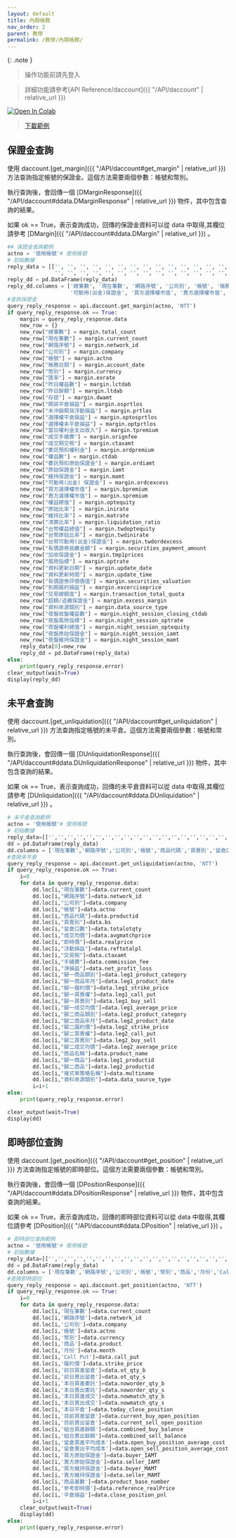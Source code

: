 ```yaml
---
layout: default
title: 內期帳務
nav_order: 2
parent: 教學
permalink: /教學/內期帳務/
---  
```


{: .note }
> 操作功能前請先登入

> 詳細功能請參考[API Reference/daccount]({{ "/API/daccount" | relative_url }})

[![Open In Colab](https://colab.research.google.com/assets/colab-badge.svg)](
https://colab.research.google.com/github/PFCEC/unitrade/blob/main/%E6%95%99%E5%AD%B8/sample/%E5%85%A7%E6%9C%9F%E5%B8%B3%E5%8B%99%E7%AF%84%E4%BE%8B.ipynb)

> <a href="../sample/內期帳務範例.ipynb" download>下載範例</a>

## 保證金查詢
使用 daccount.[get_margin]({{ "/API/daccount#get_margin" | relative_url }}) 方法查詢指定帳號的保證金。這個方法需要兩個參數：帳號和幣別。

執行查詢後，會回傳一個 [DMarginResponse]({{ "/API/daccount#ddata.DMarginResponse" | relative_url }}) 物件，其中包含查詢的結果。

如果 ok == True，表示查詢成功，回傳的保證金資料可以從  data 中取得,其欄位請參考 [DMargin]({{ "/API/daccount#ddata.DMargin" | relative_url }}) 。 

```python
## 保證金查詢範例
actno = '使用帳號'# 使用帳號
# 初始數據
reply_data = [['', '', '', '', '', '', '', '', '', '', '', '', '', '', '', '', '', '', '', '', '', '',
               '', '', '', '', '', '', '', '', '', '', '', '', '', '', '', '', '', '', '', '', '', '', '', '', '', '']]
reply_dd = pd.DataFrame(reply_data)
reply_dd.columns = ['總筆數', '現在筆數', '網路序號', '公司別', '帳號', '帳務日期', '幣別', '匯率', '昨日權益數', '昨日餘額', '存提', '期貨平倉損益', '未沖銷期貨浮動損益', '選擇權平倉損益', '選擇權未平倉損益', '當日權利金支出收入', '成交手續費', '成交期交稅', '委託預扣權利金', '權益數', '委託預扣原始保證金', '原始保證金', '維持保證金',
                    '可動用(出金)保證金', '買方選擇權市值', '賣方選擇權市值', '權益總值', '原始比率', '維持比率', '清算比率', '台幣權益總值', '台幣原始比率', '台幣可動用(出金)保證金', '有價證券抵繳金額', '加收保證金', '風險指標', '資料更新日期', '資料更新時間', '有價證券評價價值', '到期履約損益', '交易總額度', '超額/追繳保證金', '資料來源類別', '夜盤收盤權益數', '夜盤風險指標', '夜盤權利總值', '夜盤原始保證金', '夜盤維持保證金']
#查詢保證金
query_reply_response = api.daccount.get_margin(actno, 'NTT')
if query_reply_response.ok == True:
    margin = query_reply_response.data
    new_row = {}
    new_row["總筆數"] = margin.total_count
    new_row["現在筆數"] = margin.current_count
    new_row["網路序號"] = margin.network_id
    new_row["公司別"] = margin.company
    new_row["帳號"] = margin.actno
    new_row["帳務日期"] = margin.account_date
    new_row["幣別"] = margin.currency
    new_row["匯率"] = margin.exrate
    new_row["昨日權益數"] = margin.lctdab
    new_row["昨日餘額"] = margin.ltdab
    new_row["存提"] = margin.dwamt
    new_row["期貨平倉損益"] = margin.osprtlos
    new_row["未沖銷期貨浮動損益"] = margin.prtlos
    new_row["選擇權平倉損益"] = margin.optosprtlos
    new_row["選擇權未平倉損益"] = margin.optprtlos
    new_row["當日權利金支出收入"] = margin.tpremium
    new_row["成交手續費"] = margin.orignfee
    new_row["成交期交稅"] = margin.ctaxamt
    new_row["委託預扣權利金"] = margin.ordpremium
    new_row["權益數"] = margin.ctdab
    new_row["委託預扣原始保證金"] = margin.ordiamt
    new_row["原始保證金"] = margin.iamt
    new_row["維持保證金"] = margin.mamt
    new_row["可動用(出金) 保證金"] = margin.ordcexcess
    new_row["買方選擇權市值"] = margin.bpremium
    new_row["賣方選擇權市值"] = margin.spremium
    new_row["權益總值"] = margin.optequity
    new_row["原始比率"] = margin.inirate
    new_row["維持比率"] = margin.matrate
    new_row["清算比率"] = margin.liquidation_ratio
    new_row["台幣權益總值"] = margin.twdoptequity
    new_row["台幣原始比率"] = margin.twdinirate
    new_row["台幣可動用(出金)保證金"] = margin.twdordexcess
    new_row["有價證券抵繳金額"] = margin.securities_payment_amount
    new_row["加收保證金"] = margin.tmp1prices
    new_row["風險指標"] = margin.optrate
    new_row["資料更新日期"] = margin.update_date
    new_row["資料更新時間"] = margin.update_time
    new_row["有價證券評價價值"] = margin.securities_valuation
    new_row["到期履約損益"] = margin.excerciseprice
    new_row["交易總額度"] = margin.transaction_total_quota
    new_row["超額/追繳保證金"] = margin.excess_margin
    new_row["資料來源類別"] = margin.data_source_type
    new_row["夜盤收盤權益數"] = margin.night_session_closing_ctdab
    new_row["夜盤風險指標"] = margin.night_session_optrate
    new_row["夜盤權利總值"] = margin.night_session_optequity
    new_row["夜盤原始保證金"] = margin.night_session_iamt
    new_row["夜盤維持保證金"] = margin.night_session_mamt
    reply_data[0]=new_row
    reply_dd = pd.DataFrame(reply_data)
else:
    print(query_reply_response.error)
clear_output(wait=True)
display(reply_dd)

```
## 未平倉查詢
使用 daccount.[get_unliquidation]({{ "/API/daccount#get_unliquidation" | relative_url }}) 方法查詢指定帳號的未平倉。這個方法需要兩個參數：帳號和幣別。

執行查詢後，會回傳一個 [DUnliquidationResponse]({{ "/API/daccount#ddata.DUnliquidationResponse" | relative_url }}) 物件，其中包含查詢的結果。

如果 ok == True，表示查詢成功，回傳的未平倉資料可以從  data 中取得,其欄位請參考 [DUnliquidation]({{ "/API/daccount#ddata.DUnliquidation" | relative_url }}) 。 


```python
# 未平倉查詢範例
actno = '使用帳號'# 使用帳號
# 初始數據
reply_data=[['','','','','','','','','','','','','','','','','','','','','','','','','','','','','','']]
dd = pd.DataFrame(reply_data)
dd.columns = ['現在筆數','網路序號','公司別','帳號','商品代碼','買賣別','留倉口數','成交均價','即時價','浮動損益','交易稅','手續費','淨損益','腳一商品類別','腳一商品年月','腳一履約價','腳一買賣權','腳一買賣別','腳一成交均價','腳二商品類別','腳二商品年月','腳二履約價','腳二買賣權','腳二買賣別','腳二成交均價','商品名稱','腳一商品','腳二商品','複式單策略名稱','資料來源類別']
#查詢未平倉
query_reply_response = api.daccount.get_unliquidation(actno, 'NTT')
if query_reply_response.ok == True:
    i=0
    for data in query_reply_response.data:  
        dd.loc[i,"現在筆數"]=data.current_count
        dd.loc[i,"網路序號"]=data.network_id
        dd.loc[i,"公司別"]=data.company
        dd.loc[i,"帳號"]=data.actno
        dd.loc[i,"商品代碼"]=data.productid
        dd.loc[i,"買賣別"]=data.bs
        dd.loc[i,"留倉口數"]=data.totalotqty
        dd.loc[i,"成交均價"]=data.avgmatchprice
        dd.loc[i,"即時價"]=data.realprice
        dd.loc[i,"浮動損益"]=data.reftotalpl
        dd.loc[i,"交易稅"]=data.ctaxamt
        dd.loc[i,"手續費"]=data.commission_fee
        dd.loc[i,"淨損益"]=data.net_profit_loss
        dd.loc[i,"腳一商品類別"]=data.leg1_product_category
        dd.loc[i,"腳一商品年月"]=data.leg1_product_date
        dd.loc[i,"腳一履約價"]=data.leg1_strike_price
        dd.loc[i,"腳一買賣權"]=data.leg1_call_put
        dd.loc[i,"腳一買賣別"]=data.leg1_buy_sell
        dd.loc[i,"腳一成交均價"]=data.leg1_average_price
        dd.loc[i,"腳二商品類別"]=data.leg2_product_category
        dd.loc[i,"腳二商品年月"]=data.leg2_product_date
        dd.loc[i,"腳二履約價"]=data.leg2_strike_price
        dd.loc[i,"腳二買賣權"]=data.leg2_call_put
        dd.loc[i,"腳二買賣別"]=data.leg2_buy_sell
        dd.loc[i,"腳二成交均價"]=data.leg2_average_price
        dd.loc[i,"商品名稱"]=data.product_name
        dd.loc[i,"腳一商品"]=data.leg1_productid
        dd.loc[i,"腳二商品"]=data.leg2_productid
        dd.loc[i,"複式單策略名稱"]=data.multiname
        dd.loc[i,"資料來源類別"]=data.data_source_type  
        i=i+1  
else:
    print(query_reply_response.error) 

clear_output(wait=True)
display(dd)
```

## 即時部位查詢
使用 daccount.[get_position]({{ "/API/daccount#get_position" | relative_url }}) 方法查詢指定帳號的即時部位。這個方法需要兩個參數：帳號和幣別。

執行查詢後，會回傳一個 [DPositionResponse]({{ "/API/daccount#ddata.DPositionResponse" | relative_url }}) 物件，其中包含查詢的結果。

如果 ok == True，表示查詢成功，回傳的即時部位資料可以從  data 中取得,其欄位請參考 [DPosition]({{ "/API/daccount#ddata.DPosition" | relative_url }}) 。 

```python
# 即時部位查詢範例
actno = '使用帳號'# 使用帳號
# 初始數據
reply_data=[['','','','','','','','','','','','','','','','','','','','','','','','','','','','','']]
dd = pd.DataFrame(reply_data)
dd.columns = ['現在筆數','網路序號','公司別','帳號','幣別','商品','月份','Call Put','履約價','前日買進留倉','前日賣出留倉','本日買進委託','本日賣出委託','本日買進成交','本日賣出成交','本日平倉','目前買進留倉','目前賣出留倉','組合買進餘額','組合賣出餘額','留倉買進平均成本','留倉賣出平均成本','買方原始保證金','賣方原始保證金','買方維持保證金','賣方維持保證金','商品基數','參考即時價','平倉損益']
#查詢即時部位
query_reply_response = api.daccount.get_position(actno, 'NTT')
if query_reply_response.ok == True:
    i=0
    for data in query_reply_response.data:  
        dd.loc[i,'現在筆數']=data.current_count 
        dd.loc[i,'網路序號']=data.network_id
        dd.loc[i,'公司別']=data.company 
        dd.loc[i,'帳號']=data.actno 
        dd.loc[i,'幣別']=data.currency
        dd.loc[i,'商品']=data.product
        dd.loc[i,'月份']=data.month
        dd.loc[i,'Call Put']=data.call_put
        dd.loc[i,'履約價']=data.strike_price 
        dd.loc[i,'前日買進留倉']=data.ot_qty_b 
        dd.loc[i,'前日賣出留倉']=data.ot_qty_s 
        dd.loc[i,'本日買進委託']=data.noworder_qty_b 
        dd.loc[i,'本日賣出委託']=data.noworder_qty_s 
        dd.loc[i,'本日買進成交']=data.nowmatch_qty_b 
        dd.loc[i,'本日賣出成交']=data.nowmatch_qty_s 
        dd.loc[i,'本日平倉']=data.today_close_position 
        dd.loc[i,'目前買進留倉']=data.current_buy_open_position 
        dd.loc[i,'目前賣出留倉']=data.current_sell_open_position 
        dd.loc[i,'組合買進餘額']=data.combined_buy_balance 
        dd.loc[i,'組合賣出餘額']=data.combined_sell_balance 
        dd.loc[i,'留倉買進平均成本']=data.open_buy_position_average_cost 
        dd.loc[i,'留倉賣出平均成本']=data.open_sell_position_average_cost 
        dd.loc[i,'買方原始保證金']=data.buyer_IAMT 
        dd.loc[i,'賣方原始保證金']=data.seller_IAMT 
        dd.loc[i,'買方維持保證金']=data.buyer_MAMT 
        dd.loc[i,'賣方維持保證金']=data.seller_MAMT 
        dd.loc[i,'商品基數']=data.product_base_number 
        dd.loc[i,'參考即時價']=data.reference_realPrice 
        dd.loc[i,'平倉損益']=data.close_position_pnl 
        i=i+1  
    clear_output(wait=True)
    display(dd)
else:
    print(query_reply_response.error) 


``` 
